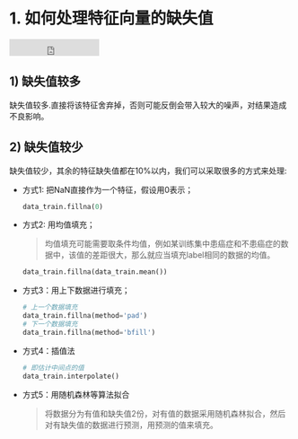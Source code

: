 # 1. 如何处理特征向量的缺失值

<iframe src="https://ghbtns.com/github-btn.html?user=geektutu&repo=interview-questions&type=star&count=true&size=large" frameborder="0" scrolling="0" width="160px" height="30px"></iframe>

## 1) 缺失值较多

缺失值较多.直接将该特征舍弃掉，否则可能反倒会带入较大的噪声，对结果造成不良影响。

## 2) 缺失值较少

缺失值较少，其余的特征缺失值都在10%以内，我们可以采取很多的方式来处理:

- 方式1: 把NaN直接作为一个特征，假设用0表示；

    ```python
    data_train.fillna(0) 
    ```
- 方式2: 用均值填充；

    > 均值填充可能需要取条件均值，例如某训练集中患癌症和不患癌症的数据中，该值的差距很大，那么就应当填充label相同的数据的均值。

    ```python
    data_train.fillna(data_train.mean()) 
    ```

- 方式3：用上下数据进行填充；

    ```python
    # 上一个数据填充
    data_train.fillna(method='pad')
    # 下一个数据填充
    data_train.fillna(method='bfill') 
    ```

- 方式4：插值法

    ```python
    # 即估计中间点的值
    data_train.interpolate() 
    ```
- 方式5：用随机森林等算法拟合

    > 将数据分为有值和缺失值2份，对有值的数据采用随机森林拟合，然后对有缺失值的数据进行预测，用预测的值来填充。